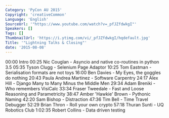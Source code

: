 ```yaml
---
Category: 'PyCon AU 2015'
Copyright: 'creativeCommon'
Language: 'English'
SourceUrl: '"https://www.youtube.com/watch?v=_pfJZfdwkgI"'
Speakers: []
Tags: []
ThumbnailUrl: 'https://i.ytimg.com/vi/_pfJZfdwkgI/hqdefault.jpg'
Title: '"Lightning Talks & Closing"'
date: '2015-08-08'
---
```

00:00 Intro
00:25 Nic Couglan - Asyncio and native co-routines in python 3.5
05:35 Tyson Clugg - Selenium Page Adaptor
10:25 Tom Eastman - Serialisation formats are not toys
16:00 Ben Davies - My Eyes, the goggles do nothing 
20:43 Paula Andrea Martinez - Software Carpentry
24:17 Alex Hill - Django Many to Many Minus the Middle Men
29:34 Adam Breniki - Who remembers VisiCalc
33:34 Fraser Tweedale - Fast and Loose Reasoning and Parametricity
38:47 Amber 'Hawkie' Brown - Pythonic Naming
42:20 Sam Bishop - Distraction
47:36 Tim Bell - Time Travel Debugger
52:29 Brian Thron - Roll your own crypto
57:18 Thuran Sunti - UQ Robotics Club
1:02:35 Robert Collins - Data driven testing

